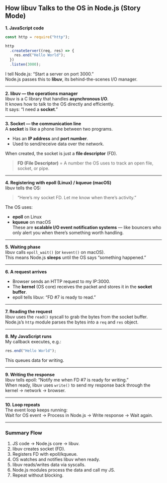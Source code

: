 ## How libuv Talks to the OS in Node.js (Story Mode)

**1. JavaScript code**

```js
const http = require("http");

http
  .createServer((req, res) => {
    res.end("Hello World");
  })
  .listen(3000);
```

I tell Node.js: “Start a server on port 3000.”  
Node.js passes this to **libuv**, its behind-the-scenes I/O manager.

---

**2. libuv — the operations manager**  
libuv is a C library that handles **asynchronous I/O**.  
It knows how to talk to the OS directly and efficiently.  
It says: “I need a **socket**.”

---

**3. Socket — the communication line**  
A **socket** is like a phone line between two programs.

- Has an **IP address** and **port number**.
- Used to send/receive data over the network.

When created, the socket is just a **file descriptor** (FD).

> **FD (File Descriptor)** = A number the OS uses to track an open file, socket, or pipe.

---

**4. Registering with epoll (Linux) / kqueue (macOS)**  
libuv tells the OS:

> “Here’s my socket FD. Let me know when there’s activity.”

The OS uses:

- **epoll** on Linux
- **kqueue** on macOS  
  These are **scalable I/O event notification systems** — like bouncers who only alert you when there’s something worth handling.

---

**5. Waiting phase**  
libuv calls `epoll_wait()` (or `kevent()` on macOS).  
This means Node.js **sleeps** until the OS says “something happened.”

---

**6. A request arrives**

- Browser sends an HTTP request to my IP:3000.
- The **kernel** (OS core) receives the packet and stores it in the **socket buffer**.
- epoll tells libuv: “FD #7 is ready to read.”

---

**7. Reading the request**  
libuv uses the `read()` syscall to grab the bytes from the socket buffer.  
Node.js’s `http` module parses the bytes into a `req` and `res` object.

---

**8. My JavaScript runs**  
My callback executes, e.g.:

```js
res.end("Hello World");
```

This queues data for writing.

---

**9. Writing the response**  
libuv tells epoll: “Notify me when FD #7 is ready for writing.”  
When ready, libuv uses `write()` to send my response back through the kernel → network → browser.

---

**10. Loop repeats**  
The event loop keeps running:  
Wait for OS event → Process in Node.js → Write response → Wait again.

---

### Summary Flow

1. JS code → Node.js core → libuv.
2. libuv creates socket (FD).
3. Registers FD with epoll/kqueue.
4. OS watches and notifies libuv when ready.
5. libuv reads/writes data via syscalls.
6. Node.js modules process the data and call my JS.
7. Repeat without blocking.
